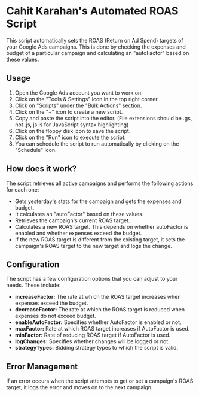 # Cahit Karahan's Automated ROAS Script
This script automatically sets the ROAS (Return on Ad Spend) targets of your Google Ads campaigns. This is done by checking the expenses and budget of a particular campaign and calculating an "autoFactor" based on these values.

## Usage
1. Open the Google Ads account you want to work on.
2. Click on the "Tools & Settings" icon in the top right corner.
3. Click on "Scripts" under the "Bulk Actions" section.
4. Click on the "+" icon to create a new script.
5. Copy and paste the script into the editor. (File extensions should be .gs, not .js, js is for JavaScript syntax highlighting)
6. Click on the floppy disk icon to save the script.
7. Click on the "Run" icon to execute the script.
8. You can schedule the script to run automatically by clicking on the "Schedule" icon.

## How does it work?
The script retrieves all active campaigns and performs the following actions for each one:
- Gets yesterday's stats for the campaign and gets the expenses and budget.
- It calculates an "autoFactor" based on these values.
- Retrieves the campaign's current ROAS target.
- Calculates a new ROAS target. This depends on whether autoFactor is enabled and whether expenses exceed the budget.
- If the new ROAS target is different from the existing target, it sets the campaign's ROAS target to the new target and logs the change.

## Configuration
The script has a few configuration options that you can adjust to your needs. These include:
- **increaseFactor:** The rate at which the ROAS target increases when expenses exceed the budget.
- **decreaseFactor:** The rate at which the ROAS target is reduced when expenses do not exceed budget.
- **enableAutoFactor:** Specifies whether AutoFactor is enabled or not.
- **maxFactor:** Rate at which ROAS target increases if AutoFactor is used.
- **minFactor:** Rate of reducing ROAS target if AutoFactor is used.
- **logChanges:** Specifies whether changes will be logged or not.
- **strategyTypes:** Bidding strategy types to which the script is valid.

## Error Management
If an error occurs when the script attempts to get or set a campaign's ROAS target, it logs the error and moves on to the next campaign.